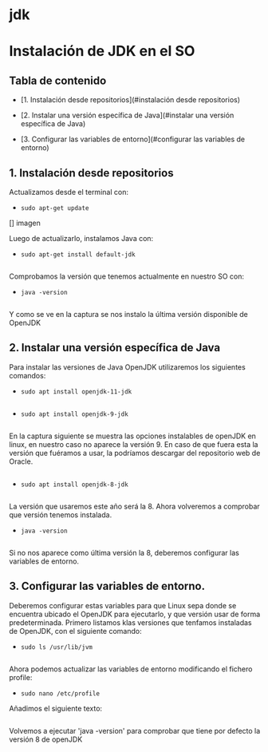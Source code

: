 # jdk

# Instalación de JDK en el SO

## Tabla de contenido

- [1. Instalación desde repositorios](#instalación desde repositorios)

- [2. Instalar una versión específica de Java](#instalar una versión específica de Java)

- [3. Configurar las variables de entorno](#configurar las variables de entorno)

## 1. Instalación desde repositorios


Actualizamos desde el terminal con:
- ```sudo apt-get update```

[![]()] imagen

Luego de actualizarlo, instalamos Java con:
- `sudo apt-get install default-jdk`

![]()

Comprobamos la versión que tenemos actualmente en nuestro SO con:

- `java -version`


![]()

Y como se ve en la captura se nos instalo la última versión disponible de OpenJDK

## 2. Instalar una versión específica de Java

Para instalar las versiones de Java OpenJDK utilizaremos los siguientes comandos:
- `sudo apt install openjdk-11-jdk`

![]()

- `sudo apt install openjdk-9-jdk`

![]()


En la captura siguiente se muestra las opciones instalables de openJDK en linux, en nuestro caso no aparece la versión 9. En caso de que fuera esta la versión que fuéramos a usar, la podríamos descargar del repositorio web de Oracle.

![]()

- `sudo apt install openjdk-8-jdk`

![]()

La versión que usaremos este año será la 8. Ahora volveremos a comprobar que versión tenemos instalada.
- `java -version`

![]()

Si no nos aparece como última versión la 8, deberemos configurar las variables de entorno.

## 3. Configurar las variables de entorno.

Deberemos configurar estas variables para que Linux sepa donde se encuentra ubicado el OpenJDK para ejecutarlo, y que versión usar de forma predeterminada.
Primero listamos klas versiones que tenfamos instaladas de OpenJDK, con el siguiente comando:

- `sudo ls /usr/lib/jvm`

![]()

Ahora podemos actualizar las variables de entorno modificando el fichero profile:
- `sudo nano /etc/profile`

Añadimos el siguiente texto:

![]()


Volvemos a ejecutar 'java -version' para comprobar que tiene por defecto la versión 8 de openJDK

![]()
